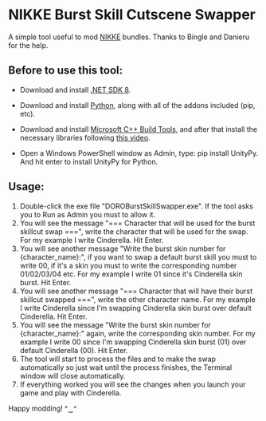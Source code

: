 # NIKKE Burst Skill Cutscene Swapper
A simple tool useful to mod [NIKKE](https://nikke-en.com/) bundles. Thanks to Bingle and Danieru for the help.


## Before to use this tool:

  - Download and install [.NET SDK 8](https://dotnet.microsoft.com/en-us/download/dotnet/thank-you/sdk-8.0.404-windows-x64-installer).
  - Download and install [Python](https://www.python.org/downloads/), along with all of the addons included (pip, etc).
  - Download and install [Microsoft C++ Build Tools](https://aka.ms/vs/17/release/vs_BuildTools.exe), and after that install the necessary libraries following [this video](https://files.catbox.moe/vqsuix.mp4).

  - Open a Windows PowerShell window as Admin, type: pip install UnityPy. And hit enter to install UnityPy for Python.



## Usage:

1. Double-click the exe file "DOROBurstSkillSwapper.exe". If the tool asks you to Run as Admin you must to allow it.
2. You will see the message "=== Character that will be used for the burst skillcut swap ===", write the character that will be used for the swap. For my example I write Cinderella. Hit Enter.
3. You will see another message "Write the burst skin number for {character_name}:", if you want to swap a default burst skill you must to write 00, if it's a skin you must to write the corresponding number 01/02/03/04 etc. For my example I write 01 since it's Cinderella skin burst. Hit Enter.
4. You will see another message "=== Character that will have their burst skillcut swapped ===", write the other character name. For my example I write Cinderella since I'm swapping Cinderella skin burst over default Cinderella. Hit Enter.
5. You will see the message "Write the burst skin number for {character_name}:" again, write the corresponding skin number. For my example I write 00 since I'm swapping Cinderella skin burst (01) over default Cinderella (00). Hit Enter.
6. The tool will start to process the files and to make the swap automatically so just wait until the process finishes, the Terminal window will close automatically.
7. If everything worked you will see the changes when you launch your game and play with Cinderella.




Happy modding! ^‿^
